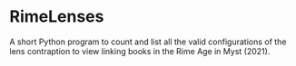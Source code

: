 # RimeLenses
A short Python program to count and list all the valid configurations of the lens contraption to view linking books in the Rime Age in Myst (2021).
